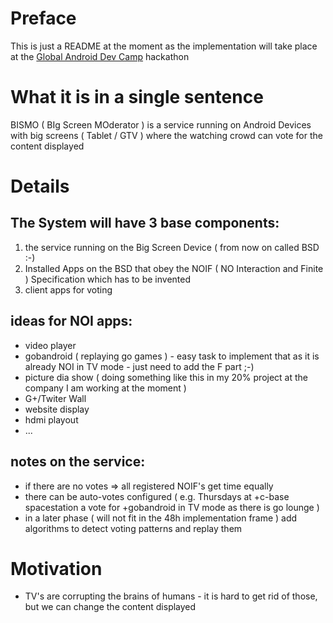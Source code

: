 Preface
=======

This is just a README at the moment as the implementation will take place at the [Global Android Dev Camp](https://plus.google.com/102283760516132651199) hackathon


What it is in a single sentence
===============================

BISMO ( BIg Screen MOderator ) is a service running on Android Devices with big screens ( Tablet / GTV ) where the watching crowd can vote for the content displayed

Details
=======

The System will have 3 base components:
---------------------------------------
 1. the service running on the Big Screen Device ( from now on called BSD :-)
 2. Installed Apps on the BSD that obey the NOIF ( NO Interaction and Finite ) Specification which has to be invented
 3. client apps for voting


ideas for NOI apps:
-------------------

 * video player
 * gobandroid ( replaying go games ) - easy task to implement that as it is already NOI in TV mode - just need to add the F part ;-)
 * picture dia show ( doing something like this in my 20% project at the company I am working at the moment )
 * G+/Twiter Wall
 * website display
 * hdmi playout
 * ...

notes on the service:
---------------------

 * if there are no votes => all registered NOIF's get time equally 
 * there can be auto-votes configured ( e.g. Thursdays at +c-base spacestation a vote for +gobandroid in TV mode as there is go lounge )
 * in a later phase ( will not fit in the 48h implementation frame ) add algorithms to detect voting patterns and replay them 


Motivation
==========

 * TV's are corrupting the brains of humans - it is hard to get rid of those, but we can change the content displayed
